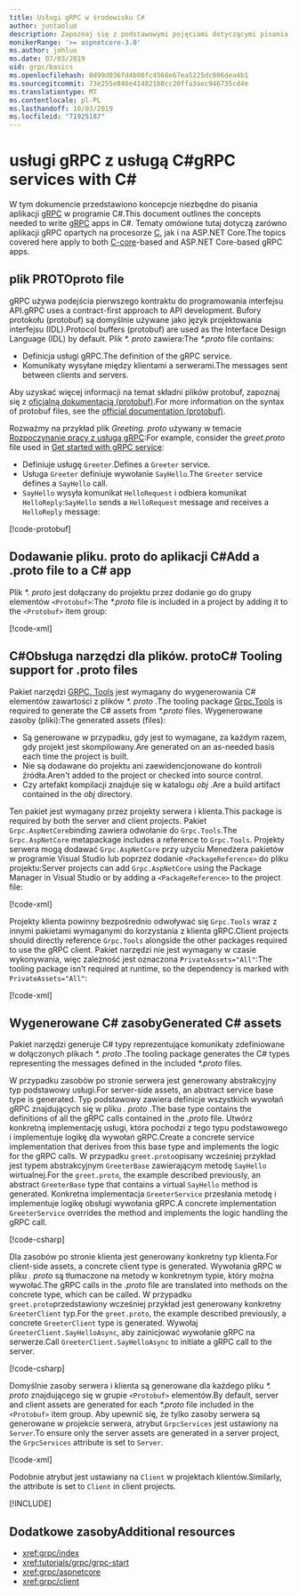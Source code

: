 ```yaml
---
title: Usługi gRPC w środowisku C#
author: juntaoluo
description: Zapoznaj się z podstawowymi pojęciami dotyczącymi pisania usług gRPC Services za pomocą programu C#.
monikerRange: '>= aspnetcore-3.0'
ms.author: johluo
ms.date: 07/03/2019
uid: grpc/basics
ms.openlocfilehash: 8d99d036fd4b00fc4568e67ea5225dc006dea4b1
ms.sourcegitcommit: 73e255e846e414821b8cc20ffa3aec946735cd4e
ms.translationtype: MT
ms.contentlocale: pl-PL
ms.lasthandoff: 10/03/2019
ms.locfileid: "71925187"
---
```

# <a name="grpc-services-with-c"></a><span data-ttu-id="5cc57-103">usługi gRPC z usługą C\#</span><span class="sxs-lookup"><span data-stu-id="5cc57-103">gRPC services with C\#</span></span>

<span data-ttu-id="5cc57-104">W tym dokumencie przedstawiono koncepcje niezbędne do pisania aplikacji [gRPC](https://grpc.io/docs/guides/) w programie C#.</span><span class="sxs-lookup"><span data-stu-id="5cc57-104">This document outlines the concepts needed to write [gRPC](https://grpc.io/docs/guides/) apps in C#.</span></span> <span data-ttu-id="5cc57-105">Tematy omówione tutaj dotyczą zarówno aplikacji gRPC opartych na procesorze [C](https://grpc.io/blog/grpc-stacks), jak i na ASP.NET Core.</span><span class="sxs-lookup"><span data-stu-id="5cc57-105">The topics covered here apply to both [C-core](https://grpc.io/blog/grpc-stacks)-based and ASP.NET Core-based gRPC apps.</span></span>

## <a name="proto-file"></a><span data-ttu-id="5cc57-106">plik PROTO</span><span class="sxs-lookup"><span data-stu-id="5cc57-106">proto file</span></span>

<span data-ttu-id="5cc57-107">gRPC używa podejścia pierwszego kontraktu do programowania interfejsu API.</span><span class="sxs-lookup"><span data-stu-id="5cc57-107">gRPC uses a contract-first approach to API development.</span></span> <span data-ttu-id="5cc57-108">Bufory protokołu (protobuf) są domyślnie używane jako język projektowania interfejsu (IDL).</span><span class="sxs-lookup"><span data-stu-id="5cc57-108">Protocol buffers (protobuf) are used as the Interface Design Language (IDL) by default.</span></span> <span data-ttu-id="5cc57-109">Plik *\*. proto* zawiera:</span><span class="sxs-lookup"><span data-stu-id="5cc57-109">The *\*.proto* file contains:</span></span>

* <span data-ttu-id="5cc57-110">Definicja usługi gRPC.</span><span class="sxs-lookup"><span data-stu-id="5cc57-110">The definition of the gRPC service.</span></span>
* <span data-ttu-id="5cc57-111">Komunikaty wysyłane między klientami a serwerami.</span><span class="sxs-lookup"><span data-stu-id="5cc57-111">The messages sent between clients and servers.</span></span>

<span data-ttu-id="5cc57-112">Aby uzyskać więcej informacji na temat składni plików protobuf, zapoznaj się z [oficjalną dokumentacją (protobuf)](https://developers.google.com/protocol-buffers/docs/proto3).</span><span class="sxs-lookup"><span data-stu-id="5cc57-112">For more information on the syntax of protobuf files, see the [official documentation (protobuf)](https://developers.google.com/protocol-buffers/docs/proto3).</span></span>

<span data-ttu-id="5cc57-113">Rozważmy na przykład plik *Greeting. proto* używany w temacie [Rozpoczynanie pracy z usługą gRPC](xref:tutorials/grpc/grpc-start):</span><span class="sxs-lookup"><span data-stu-id="5cc57-113">For example, consider the *greet.proto* file used in [Get started with gRPC service](xref:tutorials/grpc/grpc-start):</span></span>

* <span data-ttu-id="5cc57-114">Definiuje usługę `Greeter`.</span><span class="sxs-lookup"><span data-stu-id="5cc57-114">Defines a `Greeter` service.</span></span>
* <span data-ttu-id="5cc57-115">Usługa `Greeter` definiuje wywołanie `SayHello`.</span><span class="sxs-lookup"><span data-stu-id="5cc57-115">The `Greeter` service defines a `SayHello` call.</span></span>
* <span data-ttu-id="5cc57-116">`SayHello` wysyła komunikat `HelloRequest` i odbiera komunikat `HelloReply`:</span><span class="sxs-lookup"><span data-stu-id="5cc57-116">`SayHello` sends a `HelloRequest` message and receives a `HelloReply` message:</span></span>

[!code-protobuf[](~/tutorials/grpc/grpc-start/sample/GrpcGreeter/Protos/greet.proto)]

## <a name="add-a-proto-file-to-a-c-app"></a><span data-ttu-id="5cc57-117">Dodawanie pliku. proto do aplikacji C\#</span><span class="sxs-lookup"><span data-stu-id="5cc57-117">Add a .proto file to a C\# app</span></span>

<span data-ttu-id="5cc57-118">Plik *\*. proto* jest dołączany do projektu przez dodanie go do grupy elementów `<Protobuf>`:</span><span class="sxs-lookup"><span data-stu-id="5cc57-118">The *\*.proto* file is included in a project by adding it to the `<Protobuf>` item group:</span></span>

[!code-xml[](~/tutorials/grpc/grpc-start/sample/GrpcGreeter/GrpcGreeter.csproj?highlight=2&range=7-9)]

## <a name="c-tooling-support-for-proto-files"></a><span data-ttu-id="5cc57-119">C#Obsługa narzędzi dla plików. proto</span><span class="sxs-lookup"><span data-stu-id="5cc57-119">C# Tooling support for .proto files</span></span>

<span data-ttu-id="5cc57-120">Pakiet narzędzi [GRPC. Tools](https://www.nuget.org/packages/Grpc.Tools/) jest wymagany do wygenerowania C# elementów zawartości z plików *\*. proto* .</span><span class="sxs-lookup"><span data-stu-id="5cc57-120">The tooling package [Grpc.Tools](https://www.nuget.org/packages/Grpc.Tools/) is required to generate the C# assets from *\*.proto* files.</span></span> <span data-ttu-id="5cc57-121">Wygenerowane zasoby (pliki):</span><span class="sxs-lookup"><span data-stu-id="5cc57-121">The generated assets (files):</span></span>

* <span data-ttu-id="5cc57-122">Są generowane w przypadku, gdy jest to wymagane, za każdym razem, gdy projekt jest skompilowany.</span><span class="sxs-lookup"><span data-stu-id="5cc57-122">Are generated on an as-needed basis each time the project is built.</span></span>
* <span data-ttu-id="5cc57-123">Nie są dodawane do projektu ani zaewidencjonowane do kontroli źródła.</span><span class="sxs-lookup"><span data-stu-id="5cc57-123">Aren't added to the project or checked into source control.</span></span>
* <span data-ttu-id="5cc57-124">Czy artefakt kompilacji znajduje się w katalogu *obj* .</span><span class="sxs-lookup"><span data-stu-id="5cc57-124">Are a build artifact contained in the *obj* directory.</span></span>

<span data-ttu-id="5cc57-125">Ten pakiet jest wymagany przez projekty serwera i klienta.</span><span class="sxs-lookup"><span data-stu-id="5cc57-125">This package is required by both the server and client projects.</span></span> <span data-ttu-id="5cc57-126">Pakiet `Grpc.AspNetCore`binding zawiera odwołanie do `Grpc.Tools`.</span><span class="sxs-lookup"><span data-stu-id="5cc57-126">The `Grpc.AspNetCore` metapackage includes a reference to `Grpc.Tools`.</span></span> <span data-ttu-id="5cc57-127">Projekty serwera mogą dodawać `Grpc.AspNetCore` przy użyciu Menedżera pakietów w programie Visual Studio lub poprzez dodanie `<PackageReference>` do pliku projektu:</span><span class="sxs-lookup"><span data-stu-id="5cc57-127">Server projects can add `Grpc.AspNetCore` using the Package Manager in Visual Studio or by adding a `<PackageReference>` to the project file:</span></span>

[!code-xml[](~/tutorials/grpc/grpc-start/sample/GrpcGreeter/GrpcGreeter.csproj?highlight=1&range=12)]

<span data-ttu-id="5cc57-128">Projekty klienta powinny bezpośrednio odwoływać się `Grpc.Tools` wraz z innymi pakietami wymaganymi do korzystania z klienta gRPC.</span><span class="sxs-lookup"><span data-stu-id="5cc57-128">Client projects should directly reference `Grpc.Tools` alongside the other packages required to use the gRPC client.</span></span> <span data-ttu-id="5cc57-129">Pakiet narzędzi nie jest wymagany w czasie wykonywania, więc zależność jest oznaczona `PrivateAssets="All"`:</span><span class="sxs-lookup"><span data-stu-id="5cc57-129">The tooling package isn't required at runtime, so the dependency is marked with `PrivateAssets="All"`:</span></span>

[!code-xml[](~/tutorials/grpc/grpc-start/sample/GrpcGreeterClient/GrpcGreeterClient.csproj?highlight=3&range=9-11)]

## <a name="generated-c-assets"></a><span data-ttu-id="5cc57-130">Wygenerowane C# zasoby</span><span class="sxs-lookup"><span data-stu-id="5cc57-130">Generated C# assets</span></span>

<span data-ttu-id="5cc57-131">Pakiet narzędzi generuje C# typy reprezentujące komunikaty zdefiniowane w dołączonych plikach *\*. proto* .</span><span class="sxs-lookup"><span data-stu-id="5cc57-131">The tooling package generates the C# types representing the messages defined in the included *\*.proto* files.</span></span>

<span data-ttu-id="5cc57-132">W przypadku zasobów po stronie serwera jest generowany abstrakcyjny typ podstawowy usługi.</span><span class="sxs-lookup"><span data-stu-id="5cc57-132">For server-side assets, an abstract service base type is generated.</span></span> <span data-ttu-id="5cc57-133">Typ podstawowy zawiera definicje wszystkich wywołań gRPC znajdujących się w pliku *. proto* .</span><span class="sxs-lookup"><span data-stu-id="5cc57-133">The base type contains the definitions of all the gRPC calls contained in the *.proto* file.</span></span> <span data-ttu-id="5cc57-134">Utwórz konkretną implementację usługi, która pochodzi z tego typu podstawowego i implementuje logikę dla wywołań gRPC.</span><span class="sxs-lookup"><span data-stu-id="5cc57-134">Create a concrete service implementation that derives from this base type and implements the logic for the gRPC calls.</span></span> <span data-ttu-id="5cc57-135">W przypadku `greet.proto`opisany wcześniej przykład jest typem abstrakcyjnym `GreeterBase` zawierającym metodę `SayHello` wirtualnej.</span><span class="sxs-lookup"><span data-stu-id="5cc57-135">For the `greet.proto`, the example described previously, an abstract `GreeterBase` type that contains a virtual `SayHello` method is generated.</span></span> <span data-ttu-id="5cc57-136">Konkretna implementacja `GreeterService` przesłania metodę i implementuje logikę obsługi wywołania gRPC.</span><span class="sxs-lookup"><span data-stu-id="5cc57-136">A concrete implementation `GreeterService` overrides the method and implements the logic handling the gRPC call.</span></span>

[!code-csharp[](~/tutorials/grpc/grpc-start/sample/GrpcGreeter/Services/GreeterService.cs?name=snippet)]

<span data-ttu-id="5cc57-137">Dla zasobów po stronie klienta jest generowany konkretny typ klienta.</span><span class="sxs-lookup"><span data-stu-id="5cc57-137">For client-side assets, a concrete client type is generated.</span></span> <span data-ttu-id="5cc57-138">Wywołania gRPC w pliku *. proto* są tłumaczone na metody w konkretnym typie, który można wywołać.</span><span class="sxs-lookup"><span data-stu-id="5cc57-138">The gRPC calls in the *.proto* file are translated into methods on the concrete type, which can be called.</span></span> <span data-ttu-id="5cc57-139">W przypadku `greet.proto`przedstawiony wcześniej przykład jest generowany konkretny `GreeterClient` typ.</span><span class="sxs-lookup"><span data-stu-id="5cc57-139">For the `greet.proto`, the example described previously, a concrete `GreeterClient` type is generated.</span></span> <span data-ttu-id="5cc57-140">Wywołaj `GreeterClient.SayHelloAsync`, aby zainicjować wywołanie gRPC na serwerze.</span><span class="sxs-lookup"><span data-stu-id="5cc57-140">Call `GreeterClient.SayHelloAsync` to initiate a gRPC call to the server.</span></span>

[!code-csharp[](~/tutorials/grpc/grpc-start/sample/GrpcGreeterClient/Program.cs?name=snippet)]

<span data-ttu-id="5cc57-141">Domyślnie zasoby serwera i klienta są generowane dla każdego pliku *\*. proto* znajdującego się w grupie `<Protobuf>` elementów.</span><span class="sxs-lookup"><span data-stu-id="5cc57-141">By default, server and client assets are generated for each *\*.proto* file included in the `<Protobuf>` item group.</span></span> <span data-ttu-id="5cc57-142">Aby upewnić się, że tylko zasoby serwera są generowane w projekcie serwera, atrybut `GrpcServices` jest ustawiony na `Server`.</span><span class="sxs-lookup"><span data-stu-id="5cc57-142">To ensure only the server assets are generated in a server project, the `GrpcServices` attribute is set to `Server`.</span></span>

[!code-xml[](~/tutorials/grpc/grpc-start/sample/GrpcGreeter/GrpcGreeter.csproj?highlight=2&range=7-9)]

<span data-ttu-id="5cc57-143">Podobnie atrybut jest ustawiany na `Client` w projektach klientów.</span><span class="sxs-lookup"><span data-stu-id="5cc57-143">Similarly, the attribute is set to `Client` in client projects.</span></span>

[!INCLUDE[](~/includes/gRPCazure.md)]

## <a name="additional-resources"></a><span data-ttu-id="5cc57-144">Dodatkowe zasoby</span><span class="sxs-lookup"><span data-stu-id="5cc57-144">Additional resources</span></span>

* <xref:grpc/index>
* <xref:tutorials/grpc/grpc-start>
* <xref:grpc/aspnetcore>
* <xref:grpc/client>
